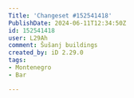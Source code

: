 ```yaml
---
Title: 'Changeset #152541418'
PublishDate: 2024-06-11T12:34:50Z
id: 152541418
user: L29Ah
comment: Šušanj buildings
created_by: iD 2.29.0
tags:
- Montenegro
- Bar

---
```

